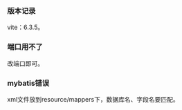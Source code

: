 ### 版本记录

vite：6.3.5。





### 端口用不了

改端口即可。





### mybatis错误

xml文件放到resource/mappers下，数据库名、字段名要匹配。




